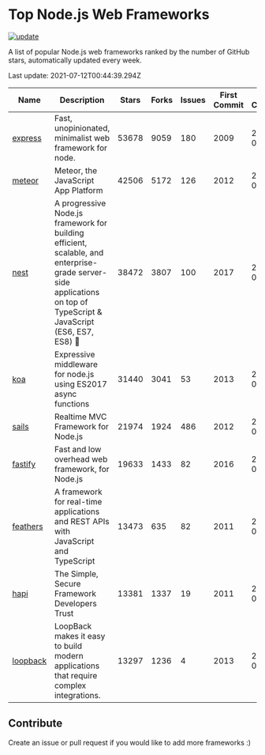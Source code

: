 # Top Node.js Web Frameworks

[![update](https://github.com/sunnysid3up/nodejs-web-frameworks/actions/workflows/update.yml/badge.svg)](https://github.com/sunnysid3up/nodejs-web-frameworks/actions/workflows/update.yml)

A list of popular Node.js web frameworks ranked by the number of GitHub stars, automatically updated every week.

Last update: 2021-07-12T00:44:39.294Z

| Name          | Description          | Stars                     | Forks          | Issues               | First Commit        | Last Commit         | Language          |
|---------------|----------------------|---------------------------|----------------|----------------------|---------------------|---------------------|-------------------|
| [express](https://github.com/expressjs/express) | Fast, unopinionated, minimalist web framework for node. | 53678 | 9059 | 180 | 2009 | 2021-07-11 | JS |
| [meteor](https://github.com/meteor/meteor) | Meteor, the JavaScript App Platform | 42506 | 5172 | 126 | 2012 | 2021-07-11 | JS |
| [nest](https://github.com/nestjs/nest) | A progressive Node.js framework for building efficient, scalable, and enterprise-grade server-side applications on top of TypeScript & JavaScript (ES6, ES7, ES8) 🚀 | 38472 | 3807 | 100 | 2017 | 2021-07-11 | TS |
| [koa](https://github.com/koajs/koa) | Expressive middleware for node.js using ES2017 async functions | 31440 | 3041 | 53 | 2013 | 2021-07-11 | JS |
| [sails](https://github.com/balderdashy/sails) | Realtime MVC Framework for Node.js | 21974 | 1924 | 486 | 2012 | 2021-07-11 | JS |
| [fastify](https://github.com/fastify/fastify) | Fast and low overhead web framework, for Node.js | 19633 | 1433 | 82 | 2016 | 2021-07-11 | JS |
| [feathers](https://github.com/feathersjs/feathers) | A framework for real-time applications and REST APIs with JavaScript and TypeScript | 13473 | 635 | 82 | 2011 | 2021-07-11 | TS |
| [hapi](https://github.com/hapijs/hapi) | The Simple, Secure Framework Developers Trust | 13381 | 1337 | 19 | 2011 | 2021-07-11 | JS |
| [loopback](https://github.com/strongloop/loopback) | LoopBack makes it easy to build modern applications that require complex integrations. | 13297 | 1236 | 4 | 2013 | 2021-07-11 | JS |

## Contribute 

Create an issue or pull request if you would like to add more frameworks :)